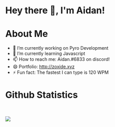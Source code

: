 # Hey there 👋, I'm Aidan!

# About Me
- 🔭 I’m currently working on Pyro Development
- 🌱 I’m currently learning Javascript
- 📫 How to reach me: Aidan.#6833 on discord!
- 😄 Portfolio: http://zoxide.xyz
- ⚡ Fun fact: The fastest I can type is 120 WPM

# Github Statistics
<br>

<p align = "left">
  <img src = "https://github-readme-stats.vercel.app/api?username=zoxide&show_icons=true&count_private=true&theme=prussian&line_height=32">
</p>
